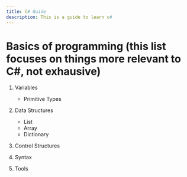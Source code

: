 ```yaml
---
title: C# Guide
description: This is a guide to learn c#
---
```


# **Basics of programming (this list focuses on things more relevant to C#, not exhausive)**

1. Variables
   - Primitive Types
1. Data Structures

   - List
   - Array
   - Dictionary

1. Control Structures
1. Syntax
1. Tools

